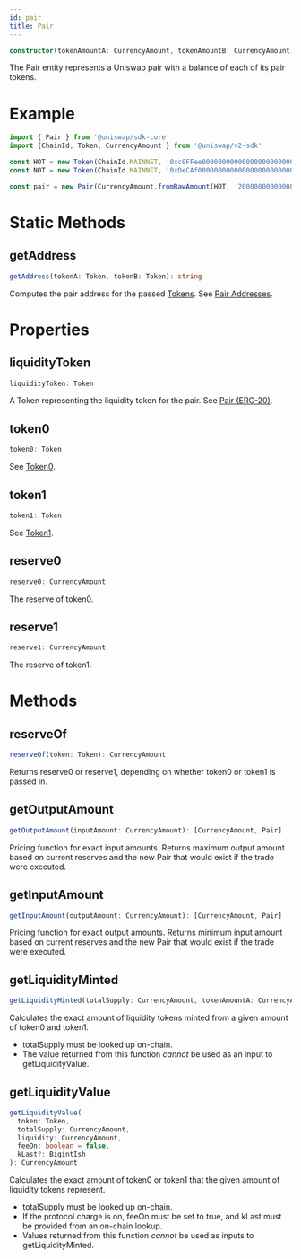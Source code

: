 ```yaml
---
id: pair
title: Pair
---
```


```typescript
constructor(tokenAmountA: CurrencyAmount, tokenAmountB: CurrencyAmount)
```

The Pair entity represents a Uniswap pair with a balance of each of its pair tokens.

# Example

```typescript
import { Pair } from '@uniswap/sdk-core'
import {ChainId, Token, CurrencyAmount } from '@uniswap/v2-sdk'

const HOT = new Token(ChainId.MAINNET, '0xc0FFee0000000000000000000000000000000000', 18, 'HOT', 'Caffeine')
const NOT = new Token(ChainId.MAINNET, '0xDeCAf00000000000000000000000000000000000', 18, 'NOT', 'Caffeine')

const pair = new Pair(CurrencyAmount.fromRawAmount(HOT, '2000000000000000000'), CurrencyAmount.fromRawAmount(NOT, '1000000000000000000'))
```

# Static Methods

## getAddress

```typescript
getAddress(tokenA: Token, tokenB: Token): string
```

Computes the pair address for the passed [Tokens](token). See [Pair Addresses](../../../contracts/v2/guides/smart-contract-integration/getting-pair-addresses).

# Properties

## liquidityToken

```typescript
liquidityToken: Token
```

A Token representing the liquidity token for the pair. See [Pair (ERC-20)](../../../contracts/v2/reference/smart-contracts/pair-erc-20).

## token0

```typescript
token0: Token
```

See [Token0](../../../contracts/v2/reference/smart-contracts/pair#token0).

## token1

```typescript
token1: Token
```

See [Token1](../../../contracts/v2/reference/smart-contracts/pair#token1).

## reserve0

```typescript
reserve0: CurrencyAmount
```

The reserve of token0.

## reserve1

```typescript
reserve1: CurrencyAmount
```

The reserve of token1.

# Methods

## reserveOf

```typescript
reserveOf(token: Token): CurrencyAmount
```

Returns reserve0 or reserve1, depending on whether token0 or token1 is passed in.

## getOutputAmount

```typescript
getOutputAmount(inputAmount: CurrencyAmount): [CurrencyAmount, Pair]
```

Pricing function for exact input amounts. Returns maximum output amount based on current reserves and the new Pair that would exist if the trade were executed.

## getInputAmount

```typescript
getInputAmount(outputAmount: CurrencyAmount): [CurrencyAmount, Pair]
```

Pricing function for exact output amounts. Returns minimum input amount based on current reserves and the new Pair that would exist if the trade were executed.

## getLiquidityMinted

```typescript
getLiquidityMinted(totalSupply: CurrencyAmount, tokenAmountA: CurrencyAmount, tokenAmountB: CurrencyAmount): CurrencyAmount
```

Calculates the exact amount of liquidity tokens minted from a given amount of token0 and token1.

- totalSupply must be looked up on-chain.
- The value returned from this function _cannot_ be used as an input to getLiquidityValue.

## getLiquidityValue

```typescript
getLiquidityValue(
  token: Token,
  totalSupply: CurrencyAmount,
  liquidity: CurrencyAmount,
  feeOn: boolean = false,
  kLast?: BigintIsh
): CurrencyAmount
```

Calculates the exact amount of token0 or token1 that the given amount of liquidity tokens represent.

- totalSupply must be looked up on-chain.
- If the protocol charge is on, feeOn must be set to true, and kLast must be provided from an on-chain lookup.
- Values returned from this function _cannot_ be used as inputs to getLiquidityMinted.
